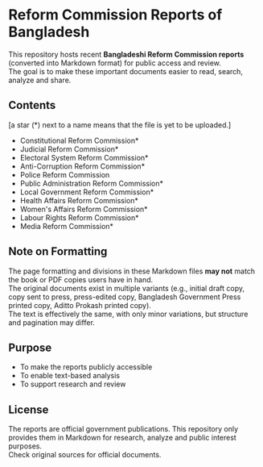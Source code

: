 # Reform Commission Reports of Bangladesh

This repository hosts recent **Bangladeshi Reform Commission reports** (converted into Markdown format) for public access and review.  
The goal is to make these important documents easier to read, search, analyze and share.

## Contents
[a star (*) next to a name means that the file is yet to be uploaded.]
- Constitutional Reform Commission*
- Judicial Reform Commission*
- Electoral System Reform Commission*
- Anti-Corruption Reform Commission*
- Police Reform Commission
- Public Administration Reform Commission*
- Local Government Reform Commission*
- Health Affairs Reform Commission*
- Women's Affairs Reform Commission*
- Labour Rights Reform Commission*
- Media Reform Commission*

## Note on Formatting
The page formatting and divisions in these Markdown files **may not** match the book or PDF copies users have in hand.  
The original documents exist in multiple variants (e.g., initial draft copy, copy sent to press, press-edited copy, Bangladesh Government Press printed copy, Aditto Prokash printed copy).  
The text is effectively the same, with only minor variations, but structure and pagination may differ.

## Purpose
- To make the reports publicly accessible
- To enable text-based analysis
- To support research and review

## License
The reports are official government publications. This repository only provides them in Markdown for research, analyze and public interest purposes.  
Check original sources for official documents.
